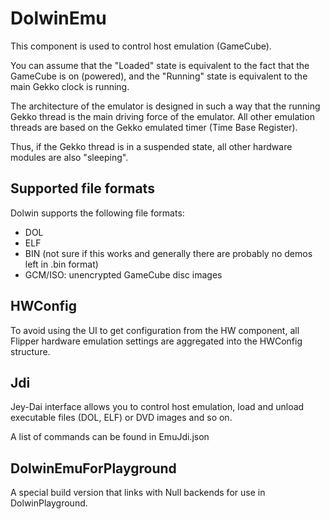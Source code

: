 # DolwinEmu

This component is used to control host emulation (GameCube).

You can assume that the "Loaded" state is equivalent to the fact that the GameCube is on (powered), 
and the "Running" state is equivalent to the main Gekko clock is running.

The architecture of the emulator is designed in such a way that the running Gekko thread is the main driving force of the emulator.
All other emulation threads are based on the Gekko emulated timer (Time Base Register).

Thus, if the Gekko thread is in a suspended state, all other hardware modules are also "sleeping".

## Supported file formats

Dolwin supports the following file formats:
- DOL
- ELF
- BIN (not sure if this works and generally there are probably no demos left in .bin format)
- GCM/ISO: unencrypted GameCube disc images

## HWConfig

To avoid using the UI to get configuration from the HW component, all Flipper hardware emulation settings are aggregated
into the HWConfig structure.

## Jdi

Jey-Dai interface allows you to control host emulation, load and unload executable files (DOL, ELF) or DVD images and so on.

A list of commands can be found in EmuJdi.json

## DolwinEmuForPlayground

A special build version that links with Null backends for use in DolwinPlayground.
